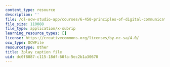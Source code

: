 ```yaml
---
content_type: resource
description: ''
file: /ol-ocw-studio-app/courses/6-450-principles-of-digital-communications-i-fall-2006/dc0f8087c11518df60fa5ec2b1a30670_7qq1JYj2kM.srt
file_size: 110088
file_type: application/x-subrip
learning_resource_types: []
license: https://creativecommons.org/licenses/by-nc-sa/4.0/
ocw_type: OCWFile
resourcetype: Other
title: 3play caption file
uid: dc0f8087-c115-18df-60fa-5ec2b1a30670
---
```

